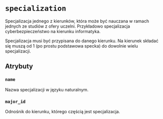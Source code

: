 # `specialization`

Specjalizacja jednego z kierunków, która może być nauczana w ramach jednych ze studiów z ofery uczelni. Przykładowo specjalizacja cyberbezpieczeństwo na kierunku informatyka.

Specjalizacja musi być przypisana do danego kierunku. Na kierunek składać się muszą od 1 (po prostu podstawowa specka) do dowolnie wielu specjalizacji.

## Atrybuty

### `name`

Nazwa specjalizacji w języku naturalnym.

### `major_id`

Odnośnik do kierunku, którego częścią jest specjalizacja.
